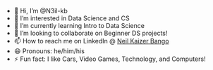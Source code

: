 - 👋 Hi, I’m @N3il-kb
- 👀 I’m interested in Data Science and CS 
- 🌱 I’m currently learning Intro to Data Science
- 💞️ I’m looking to collaborate on Beginner DS projects!
- 📫 How to reach me on LinkedIn @ [Neil Kaizer Bango](https://www.linkedin.com/in/neil-bango/)
- 😄 Pronouns: he/him/his
- ⚡ Fun fact: I like Cars, Video Games, Technology, and Computers!

<!---
N3il-kb/N3il-kb is a ✨ special ✨ repository because its `README.md` (this file) appears on your GitHub profile.
You can click the Preview link to take a look at your changes.
--->
